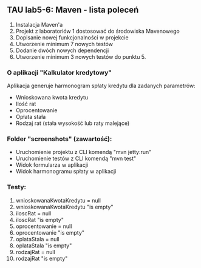 ## TAU lab5-6: Maven - lista poleceń
1. Instalacja Maven'a
2. Projekt z laboratoriów 1 dostosować do środowiska Mavenowego
3. Dopisanie nowej funkcjonalności w projekcie
4. Utworzenie minimum 7 nowych testów
5. Dodanie dwóch nowych dependencji
6. Utworzenie minimum 3 nowych testów do punktu 5.
### O aplikacji "Kalkulator kredytowy"
Aplikacja generuje harmonogram spłaty kredytu dla zadanych parametrów:
- Wnioskowana kwota kredytu
- Ilość rat
- Oprocentowanie
- Opłata stała
- Rodzaj rat (stała wysokość lub raty malejące)
### Folder "screenshots" (zawartość):
- Uruchomienie projektu z CLI komendą "mvn jetty:run"
- Uruchomienie testów z CLI komendą "mvn test"
- Widok formularza w aplikacji
- Widok harmonogramu spłaty w aplikacji
### Testy:
1. wnioskowanaKwotaKredytu = null
2. wnioskowanaKwotaKredytu "is empty"
3. iloscRat = null
4. iloscRat "is empty"
5. oprocentowanie = null
6. oprocentowanie "is empty"
7. oplataStala = null
8. oplataStala "is empty"
9. rodzajRat = null
10. rodzajRat "is empty"